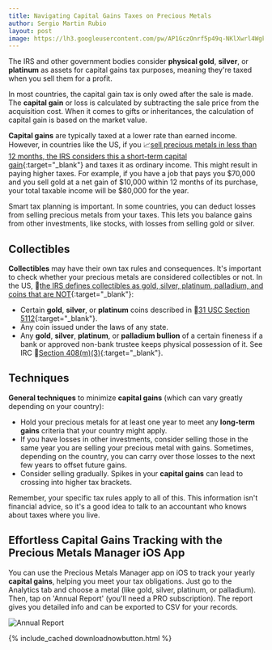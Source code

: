 ```yaml
---
title: Navigating Capital Gains Taxes on Precious Metals
author: Sergio Martin Rubio
layout: post
image: https://lh3.googleusercontent.com/pw/AP1GczOnrf5p49q-NKlXwrl4WgkJ3FcSRcpO0NHBZPYa2KshbQEyTWAjG4yvbRa9kPuywweky3uT0WV_3VkA_FzvK97zEnWSdQORkDdnsbd6zVd3UYNyxiKm0yRbEccs9TTxoSNhAwm8_b35soBlYIhDpzN-=w1200-h628-s-no-gm?authuser=0
---
```


The IRS and other government bodies consider **physical gold**, **silver**, or **platinum** as assets for capital gains tax purposes, meaning they're taxed when you sell them for a profit.

In most countries, the capital gain tax is only owed after the sale is made. The **capital gain** or loss is calculated by subtracting the sale price from the acquisition cost. When it comes to gifts or inheritances, the calculation of capital gain is based on the market value.

**Capital gains** are typically taxed at a lower rate than earned income. However, in countries like the US, if you 📈[sell precious metals in less than 12 months, the IRS considers this a short-term capital gain](https://www.irs.gov/taxtopics/tc409){:target="_blank"} and taxes it as ordinary income. This might result in paying higher taxes. For example, if you have a job that pays you $70,000 and you sell gold at a net gain of $10,000 within 12 months of its purchase, your total taxable income will be $80,000 for the year.

Smart tax planning is important. In some countries, you can deduct losses from selling precious metals from your taxes. This lets you balance gains from other investments, like stocks, with losses from selling gold or silver.

## Collectibles

**Collectibles** may have their own tax rules and consequences. It's important to check whether your precious metals are considered collectibles or not. In the US, 📌[the IRS defines collectibles as gold, silver, platinum, palladium, and coins that are NOT](https://www.irs.gov/retirement-plans/investments-in-collectibles-in-individually-directed-qualified-plan-accounts){:target="_blank"}:

- Certain **gold**, **silver**, or **platinum** coins described in 📜[31 USC Section 5112](https://uscode.house.gov/view.xhtml?req=(title:31%20section:5112%20edition:prelim)%20OR%20(granuleid:USC-prelim-title31-section5112)&f=treesort&num=0&edition=prelim){:target="_blank"}.
- Any coin issued under the laws of any state.
- Any **gold**, **silver**, **platinum**, or **palladium bullion** of a certain fineness if a bank or approved non-bank trustee keeps physical possession of it. See IRC 📘[Section 408(m)(3)](https://uscode.house.gov/view.xhtml?req=(title:26%20section:408%20edition:prelim)%20OR%20(granuleid:USC-prelim-title26-section408)&f=treesort&edition=prelim&num=0&jumpTo=true#substructure-location_m){:target="_blank"}.

## Techniques

**General techniques** to minimize **capital gains** (which can vary greatly depending on your country):

- Hold your precious metals for at least one year to meet any **long-term gains** criteria that your country might apply.
- If you have losses in other investments, consider selling those in the same year you are selling your precious metal with gains. Sometimes, depending on the country, you can carry over those losses to the next few years to offset future gains.
- Consider selling gradually. Spikes in your **capital gains** can lead to crossing into higher tax brackets.

Remember, your specific tax rules apply to all of this. This information isn't financial advice, so it's a good idea to talk to an accountant who knows about taxes where you live.

## Effortless Capital Gains Tracking with the Precious Metals Manager iOS App

You can use the Precious Metals Manager app on iOS to track your yearly **capital gains**, helping you meet your tax obligations. Just go to the Analytics tab and choose a metal (like gold, silver, platinum, or palladium). Then, tap on 'Annual Report' (you'll need a PRO subscription). The report gives you detailed info and can be exported to CSV for your records.

<img class="img-fluid" src="https://lh3.googleusercontent.com/pw/AP1GczP_h1IRc2QMOzC3Fy-tR7ru4KdErqv0g5mK2tynsqdntbdazU-9L-7mX3m-dVwaDiyU1pSy2v939Ehk-DPisyuWjwoGI0eimYWoRuorF3C4e_BoHHDNcu9niXz1euU9JM6UDykAJKRc-jH7ziszqkdn=w1920-h1080-s-no-gm?authuser=0" alt="Annual Report" />

{% include_cached downloadnowbutton.html %}
<br>
